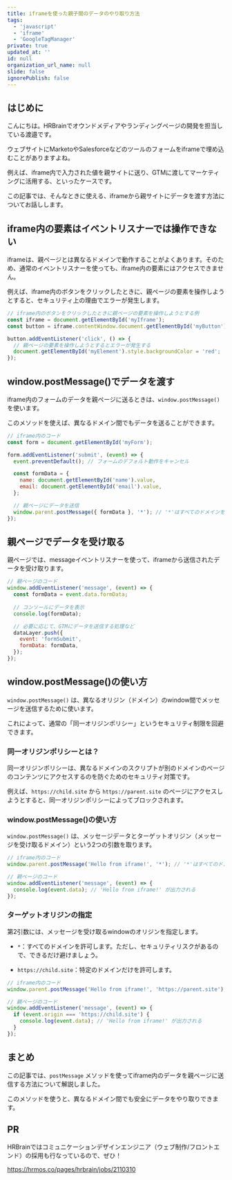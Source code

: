 ```yaml
---
title: iframeを使った親子間のデータのやり取り方法
tags:
  - 'javascript'
  - 'iframe'
  - 'GoogleTagManager'
private: true
updated_at: ''
id: null
organization_url_name: null
slide: false
ignorePublish: false
---
```


## はじめに

こんにちは。HRBrainでオウンドメディアやランディングページの開発を担当している渡邉です。

ウェブサイトにMarketoやSalesforceなどのツールのフォームをiframeで埋め込むことがありますよね。

例えば、iframe内で入力された値を親サイトに送り、GTMに渡してマーケティングに活用する、といったケースです。

この記事では、そんなときに使える、iframeから親サイトにデータを渡す方法についてお話しします。

## iframe内の要素はイベントリスナーでは操作できない

iframeは、親ページとは異なるドメインで動作することがよくあります。そのため、通常のイベントリスナーを使っても、iframe内の要素にはアクセスできません。

例えば、iframe内のボタンをクリックしたときに、親ページの要素を操作しようとすると、セキュリティ上の理由でエラーが発生します。

```javascript
// iframe内のボタンをクリックしたときに親ページの要素を操作しようとする例
const iframe = document.getElementById('myIframe');
const button = iframe.contentWindow.document.getElementById('myButton');

button.addEventListener('click', () => {
  // 親ページの要素を操作しようとするとエラーが発生する
  document.getElementById('myElement').style.backgroundColor = 'red';
});
```

## window.postMessage()でデータを渡す

iframe内のフォームのデータを親ページに送るときは、`window.postMessage()` を使います。

このメソッドを使えば、異なるドメイン間でもデータを送ることができます。

```javascript
// iframe内のコード
const form = document.getElementById('myForm');

form.addEventListener('submit', (event) => {
  event.preventDefault(); // フォームのデフォルト動作をキャンセル

  const formData = {
    name: document.getElementById('name').value,
    email: document.getElementById('email').value,
  };

  // 親ページにデータを送信
  window.parent.postMessage({ formData }, '*'); // '*'はすべてのドメインを許可する
});
```

## 親ページでデータを受け取る

親ページでは、messageイベントリスナーを使って、iframeから送信されたデータを受け取ります。

```javascript
// 親ページのコード
window.addEventListener('message', (event) => {
  const formData = event.data.formData;
  
  // コンソールにデータを表示
  console.log(formData);

  // 必要に応じて、GTMにデータを送信する処理など
  dataLayer.push({
    event: 'formSubmit',
    formData: formData,
  });
});
```

## window.postMessage()の使い方

`window.postMessage()` は、異なるオリジン（ドメイン）のwindow間でメッセージを送信するために使います。

これによって、通常の「同一オリジンポリシー」というセキュリティ制限を回避できます。

### 同一オリジンポリシーとは？

同一オリジンポリシーは、異なるドメインのスクリプトが別のドメインのページのコンテンツにアクセスするのを防ぐためのセキュリティ対策です。

例えば、`https://child.site` から `https://parent.site` のページにアクセスしようとすると、同一オリジンポリシーによってブロックされます。

### window.postMessage()の使い方

`window.postMessage()` は、メッセージデータとターゲットオリジン（メッセージを受け取るドメイン）という2つの引数を取ります。

```javascript
// iframe内のコード
window.parent.postMessage('Hello from iframe!', '*'); // '*'はすべてのドメインを許可

// 親ページのコード
window.addEventListener('message', (event) => {
  console.log(event.data); // 'Hello from iframe!' が出力される
});
```

### ターゲットオリジンの指定

第2引数には、メッセージを受け取るwindowのオリジンを指定します。

- `*`：すべてのドメインを許可します。ただし、セキュリティリスクがあるので、できるだけ避けましょう。

- `https://child.site`：特定のドメインだけを許可します。

```javascript
// iframe内のコード
window.parent.postMessage('Hello from iframe!', 'https://parent.site'); // 特定のドメインを許可

// 親ページのコード
window.addEventListener('message', (event) => {
  if (event.origin === 'https://child.site') {
    console.log(event.data); // 'Hello from iframe!' が出力される
  }
});
```

## まとめ

この記事では、`postMessage` メソッドを使ってiframe内のデータを親ページに送信する方法について解説しました。

このメソッドを使うと、異なるドメイン間でも安全にデータをやり取りできます。

## PR

HRBrainではコミュニケーションデザインエンジニア（ウェブ制作/フロントエンド）の採用も行なっているので、ぜひ！

https://hrmos.co/pages/hrbrain/jobs/2110310
